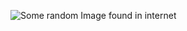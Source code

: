 ![Some random Image found in internet](https://boraturf.com/wp-content/uploads/2020/08/indoor_footbal_pitch-840x439-1.jpg)
